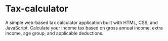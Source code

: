 # Tax-calculator
A simple web-based tax calculator application built with HTML, CSS, and JavaScript. Calculate your income tax based on gross annual income, extra income, age group, and applicable deductions.
